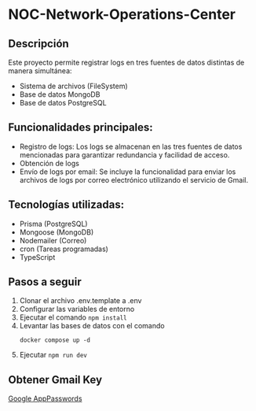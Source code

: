 # NOC-Network-Operations-Center

## Descripción

Este proyecto permite registrar logs en tres fuentes de datos distintas de manera simultánea:
- Sistema de archivos (FileSystem)
- Base de datos MongoDB
- Base de datos PostgreSQL

## Funcionalidades principales:

- Registro de logs: Los logs se almacenan en las tres fuentes de datos mencionadas para garantizar redundancia y facilidad de acceso.
- Obtención de logs
- Envío de logs por email: Se incluye la funcionalidad para enviar los archivos de logs por correo electrónico utilizando el servicio de Gmail.

## Tecnologías utilizadas:

- Prisma (PostgreSQL)
- Mongoose (MongoDB)
- Nodemailer (Correo)
- cron (Tareas programadas)
- TypeScript

## Pasos a seguir

1. Clonar el archivo .env.template a .env
2. Configurar las variables de entorno
3. Ejecutar el comando ```npm install```
4. Levantar las bases de datos con el comando
   ```
   docker compose up -d
   ```
5. Ejecutar ```npm run dev```


## Obtener Gmail Key
[Google AppPasswords](https://myaccount.google.com/u/0/apppasswords)
